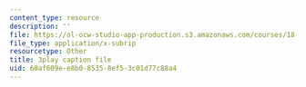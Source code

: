 ```yaml
---
content_type: resource
description: ''
file: https://ol-ocw-studio-app-production.s3.amazonaws.com/courses/18-03sc-differential-equations-fall-2011/60af609ee8b085358ef53c01d77c88a4_EQJBp6Ym-6A.srt
file_type: application/x-subrip
resourcetype: Other
title: 3play caption file
uid: 60af609e-e8b0-8535-8ef5-3c01d77c88a4
---
```

